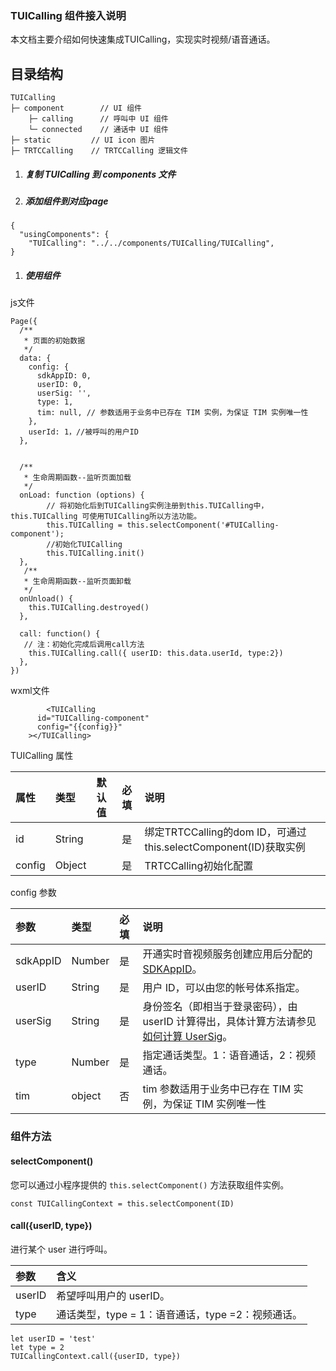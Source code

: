 ### TUICalling 组件接入说明

本文档主要介绍如何快速集成TUICalling，实现实时视频/语音通话。
    

## 目录结构

```
TUICalling
├─ component        // UI 组件
    ├─ calling      // 呼叫中 UI 组件
    └─ connected    // 通话中 UI 组件
├─ static         // UI icon 图片
├─ TRTCCalling    // TRTCCalling 逻辑文件
```

1. ##### 复制 TUICalling 到 components 文件

2. ##### 添加组件到对应page

```
{
  "usingComponents": {
    "TUICalling": "../../components/TUICalling/TUICalling",
}
```

1. ##### 使用组件

js文件

```
Page({
  /**
   * 页面的初始数据
   */
  data: {
    config: {
      sdkAppID: 0,
      userID: 0,
      userSig: '',
      type: 1,
      tim: null, // 参数适用于业务中已存在 TIM 实例，为保证 TIM 实例唯一性
    },
    userId: 1，//被呼叫的用户ID
  },


  /**
   * 生命周期函数--监听页面加载
   */
  onLoad: function (options) {
    	// 将初始化后到TUICalling实例注册到this.TUICalling中，this.TUICalling 可使用TUICalling所以方法功能。
   		this.TUICalling = this.selectComponent('#TUICalling-component');
   		//初始化TUICalling
   		this.TUICalling.init()
  },
   /**
   * 生命周期函数--监听页面卸载
   */
  onUnload() {
    this.TUICalling.destroyed()
  },
  
  call: function() {
   // 注：初始化完成后调用call方法
    this.TUICalling.call({ userID: this.data.userId, type:2})
  },
})
```

wxml文件

```
		<TUICalling 
      id="TUICalling-component"
      config="{{config}}"
    ></TUICalling>
```

TUICalling 属性

| 属性   | 类型   | 默认值 | 必填 | 说明                                                         |
| :----- | :----- | :----- | :--- | :----------------------------------------------------------- |
| id     | String |        | 是   | 绑定TRTCCalling的dom ID，可通过this.selectComponent(ID)获取实例 |
| config | Object |        | 是   | TRTCCalling初始化配置                                        |

config 参数

| 参数     | 类型   | 必填 | 说明                                                         |
| :------- | :----- | :--- | :----------------------------------------------------------- |
| sdkAppID | Number | 是   | 开通实时音视频服务创建应用后分配的 [SDKAppID](https://console.cloud.tencent.com/trtc/app)。 |
| userID   | String | 是   | 用户 ID，可以由您的帐号体系指定。                            |
| userSig  | String | 是   | 身份签名（即相当于登录密码），由 userID 计算得出，具体计算方法请参见 [如何计算 UserSig](https://cloud.tencent.com/document/product/647/17275)。 |
| type     | Number | 是   | 指定通话类型。1：语音通话，2：视频通话。                     |
| tim      | object | 否   | tim 参数适用于业务中已存在 TIM 实例，为保证 TIM 实例唯一性   |

### 组件方法

#### selectComponent()

您可以通过小程序提供的 `this.selectComponent()` 方法获取组件实例。

```
const TUICallingContext = this.selectComponent(ID)
```

#### call({userID, type})

进行某个 user 进行呼叫。

| 参数   | 含义                                              |
| :----- | :------------------------------------------------ |
| userID | 希望呼叫用户的 userID。                           |
| type   | 通话类型，type = 1：语音通话，type =2：视频通话。 |

```
let userID = 'test'
let type = 2
TUICallingContext.call({userID, type})
```

